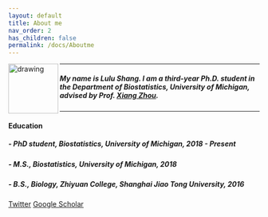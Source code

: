 ```yaml
---
layout: default
title: About me
nav_order: 2
has_children: false
permalink: /docs/Aboutme
---
```



<img align="left" src="/images/lulu.jpeg" alt="drawing" width="100"/>      


---
##### My name is Lulu Shang. I am a third-year Ph.D. student in the Department of Biostatistics, University of Michigan, advised by Prof. [Xiang Zhou](http://xzlab.org).  
---

  
#### Education ####

##### - PhD student, Biostatistics, University of Michigan, 2018 - Present
##### - M.S., Biostatistics, University of Michigan, 2018
##### - B.S., Biology, Zhiyuan College, Shanghai Jiao Tong University, 2016



[Twitter](https://twitter.com/shang_lulu)
[Google Scholar](https://scholar.google.com/citations?user=tkt5ZOYAAAAJ&hl=zh-CN&authuser=1)
